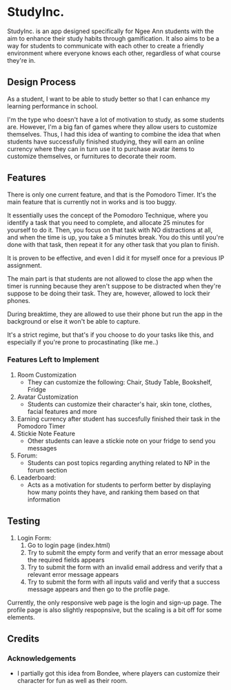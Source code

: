 # StudyInc.

StudyInc. is an app designed specifically for Ngee Ann students with the aim to enhance their study habits through gamification. It also aims to be a way for students to communicate with each other to create a friendly environment where everyone knows each other, regardless of what course they're in.
 
## Design Process

As a student, I want to be able to study better so that I can enhance my learning performance in school.

I'm the type who doesn't have a lot of motivation to study, as some students are. However, I'm a big fan of games where they allow users to customize themselves. Thus, I had this idea of wanting to combine the idea that when students have successfully finished studying, they will earn an online currency where they can in turn use it to purchase avatar items to customize themselves, or furnitures to decorate their room.

## Features

There is only one current feature, and that is the Pomodoro  Timer. It's the main feature that is currently not in works and is too buggy. 

It essentially uses the concept of the Pomodoro Technique, where you identify a task that you need to complete, and allocate 25 minutes for yourself to do it. Then, you focus on that task with NO distractions at all, and when the time is up, you take a 5 minutes break. You do this until you're done with that task, then repeat it for any other task that you plan to finish. 

It is proven to be effective, and even I did it for myself once for a previous IP assignment.

The main part is that students are not allowed to close the app when the timer is running because they aren't suppose to be distracted when they're suppose to be doing their task. They are, however, allowed to lock their phones. 

During breaktime, they are allowed to use their phone but run the app in the background or else it won't be able to capture. 

It's a strict regime, but that's if you choose to do your tasks like this, and especially if you're prone to procastinating (like me..)

### Features Left to Implement
1. Room Customization
    - They can customize the following: Chair, Study Table, Bookshelf, Fridge
2. Avatar Customization
    - Students can customize their character's hair, skin tone, clothes, facial features and more
3. Earning currency after student has succesfully finished their task in the Pomodoro Timer
4. Stickie Note Feature
    - Other students can leave a stickie note on your fridge to send you messages
5. Forum:
    - Students can post topics regarding anything related to NP in the forum section
6. Leaderboard:
    - Acts as a motivation for students to perform better by displaying how many points they have, and ranking them based on that information


## Testing


1. Login Form:
    1. Go to login page (index.html)
    2. Try to submit the empty form and verify that an error message about the required fields appears
    3. Try to submit the form with an invalid email address and verify that a relevant error message appears
    4. Try to submit the form with all inputs valid and verify that a success message appears and then go to the profile page.

Currently, the only responsive web page is the login and sign-up page. The profile page is also slightly respopnsive, but the scaling is a bit off for some elements.

## Credits

### Acknowledgements

- I partially got this idea from Bondee, where players can customize their character for fun as well as their room. 
